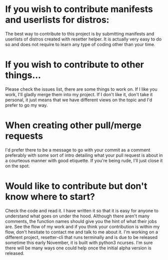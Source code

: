 # If you wish to contribute manifests and userlists for distros:
The best way to contribute to this project is by submitting manifests and userlists of distros created with resetter helper. It is actually very easy to do so and does not require to learn any type of coding other than your time.


# If you wish to contribute to other things...
Please check the issues list, there are some things to work on. If I like you work, I'll gladly merge them into my project. If I don't like it, don't take it personal, it just means that we have different views on the topic and I'd prefer to go my way.


# When creating other pull/merge requests
I'd prefer there to be a message to go with your commit as a comment preferably with some sort of intro detailing what your pull request is about in a courteous manner with good etiquette. If you're being rude, I'll just close it on the spot.

# Would like to contribute but don't know where to start?
Check the code and read it. I have written it so that it is easy for anyone to understand what goes on under the hood. Although there aren't many comments, the function names should give you the hint of what their jobs are. See the flow of my work and if you think your contribution is within my flow, don't hesitate to contact me and talk to me about it. I'm working on a different project, resetter-cli that runs terminally and is due to be released sometime this early November, it is built with python3 ncurses. I'm sure there will be many ways one could help once the initial alpha version is released.
